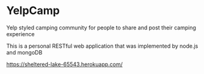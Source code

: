 # YelpCamp
Yelp styled camping community for people to share and post their camping experience

This is a personal RESTful web application that was implemented by node.js and mongoDB

https://sheltered-lake-65543.herokuapp.com/
